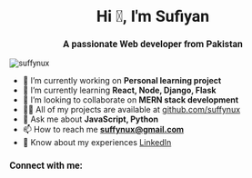 <!-- Add Google Font -->
<link href="https://fonts.googleapis.com/css2?family=Roboto:wght@400;700&display=swap" rel="stylesheet">

<!-- Apply the font to the HTML elements -->
<h1 align="center" style="font-family: 'Roboto', sans-serif;">Hi 👋, I'm Sufiyan</h1>
<h3 align="center" style="font-family: 'Roboto', sans-serif;">A passionate Web developer from Pakistan</h3>

<p align="left" style="font-family: 'Roboto', sans-serif;"> <img src="https://komarev.com/ghpvc/?username=suffynux&label=Profile%20views&color=0e75b6&style=flat" alt="suffynux" /> </p>

- 🔭 I’m currently working on **Personal learning project**
- 🌱 I’m currently learning **React, Node, Django, Flask**
- 👯 I’m looking to collaborate on **MERN stack development**
- 👨‍💻 All of my projects are available at [github.com/suffynux](https://github.com/suffynux)
- 💬 Ask me about **JavaScript, Python**
- 📫 How to reach me **suffynux@gmail.com**
- 📄 Know about my experiences [LinkedIn](https://www.linkedin.com/in/sufiyan-ali-suffynux/)

<h3 align="left" style="font-family: 'Roboto', sans-serif;">Connect with me:</h3>
<!-- Add icons with the same font -->
